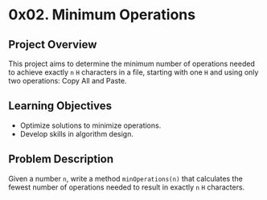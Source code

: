 
# 0x02. Minimum Operations

## Project Overview

This project aims to determine the minimum number of operations needed to achieve exactly `n` `H` characters in a file, starting with one `H` and using only two operations: Copy All and Paste.

## Learning Objectives

- Optimize solutions to minimize operations.
- Develop skills in algorithm design.

## Problem Description

Given a number `n`, write a method `minOperations(n)` that calculates the fewest number of operations needed to result in exactly `n` `H` characters.
